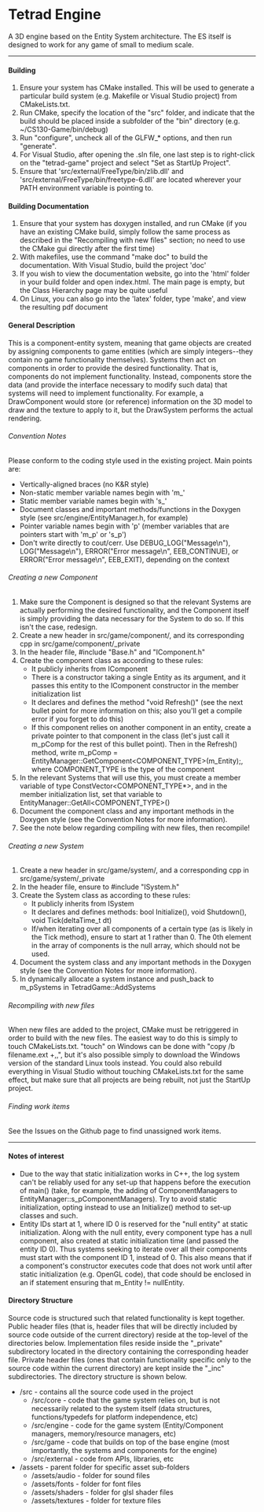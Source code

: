 # Tetrad Engine
A 3D engine based on the Entity System architecture. The ES itself is designed to work for any game of small to medium scale.
***

#### Building
1. Ensure your system has CMake installed. This will be used to generate a particular build system (e.g. Makefile or Visual Studio project) from CMakeLists.txt.
1. Run CMake, specify the location of the "src" folder, and indicate that the build should be placed inside a subfolder of the "bin" directory (e.g. ~/CS130-Game/bin/debug)
1. Run "configure", uncheck all of the GLFW_* options, and then run "generate".
1. For Visual Studio, after opening the .sln file, one last step is to right-click on the "tetrad-game" project and select "Set as StartUp Project".
1. Ensure that 'src/external/FreeType/bin/zlib.dll' and 'src/external/FreeType/bin/freetype-6.dll' are located wherever your PATH environment variable is pointing to.

#### Building Documentation
1. Ensure that your system has doxygen installed, and run CMake (if you have an existing CMake build, simply follow the same process as described in the "Recompiling with new files" section; no need to use the CMake gui directly after the first time)
1. With makefiles, use the command "make doc" to build the documentation. With Visual Studio, build the project 'doc'
1. If you wish to view the documentation website, go into the 'html' folder in your build folder and open index.html. The main page is empty, but the Class Hierarchy page may be quite useful
1. On Linux, you can also go into the 'latex' folder, type 'make', and view the resulting pdf document

#### General Description
This is a component-entity system, meaning that game objects are created by assigning components to game entities (which are simply integers--they contain no game functionality themselves). Systems then act on components in order to provide the desired functionality. That is, components do not implement functionality. Instead, components store the data (and provide the interface necessary to modify such data) that systems will need to implement functionality. For example, a DrawComponent would store (or reference) information on the 3D model to draw and the texture to apply to it, but the DrawSystem performs the actual rendering.

###### Convention Notes
Please conform to the coding style used in the existing project.
Main points are:
* Vertically-aligned braces (no K&R style)
* Non-static member variable names begin with 'm_'
* Static member variable names begin with 's_'
* Document classes and important methods/functions in the Doxygen style (see src/engine/EntityManager.h, for example)
* Pointer variable names begin with 'p' (member variables that are pointers start with 'm_p' or 's_p')
* Don't write directly to cout/cerr. Use DEBUG_LOG("Message\n"), LOG("Message\n"), ERROR("Error message\n", EEB_CONTINUE), or ERROR("Error message\n", EEB_EXIT), depending on the context

###### Creating a new Component
1. Make sure the Component is designed so that the relevant Systems are actually performing the desired functionality, and the Component itself is simply providing the data necessary for the System to do so. If this isn't the case, redesign.
1. Create a new header in src/game/component/, and its corresponding cpp in src/game/component/_private
1. In the header file, #include "Base.h" and "IComponent.h"
1. Create the component class as according to these rules:
    * It publicly inherits from IComponent
    * There is a constructor taking a single Entity as its argument, and it passes this entity to the IComponent constructor in the member initialization list
	* It declares and defines the method "void Refresh()" (see the next bullet point for more information on this; also you'll get a compile error if you forget to do this)
	* If this component relies on another component in an entity, create a private pointer to that component in the class (let's just call it m_pComp for the rest of this bullet point). Then in the Refresh() method, write m_pComp = EntityManager::GetComponent<COMPONENT_TYPE>(m_Entity);, where COMPONENT_TYPE is the type of the component
1. In the relevant Systems that will use this, you must create a member variable of type ConstVector<COMPONENT_TYPE*>, and in the member initialization list, set that variable to EntityManager::GetAll<COMPONENT_TYPE>()
1. Document the component class and any important methods in the Doxygen style (see the Convention Notes for more information).
1. See the note below regarding compiling with new files, then recompile!

###### Creating a new System
1. Create a new header in src/game/system/, and a corresponding cpp in src/game/system/_private
1. In the header file, ensure to #include "ISystem.h"
1. Create the System class as according to these rules:
    * It publicly inherits from ISystem
	* It declares and defines methods: bool Initialize(), void Shutdown(), void Tick(deltaTime_t dt)
	* If/when iterating over all components of a certain type (as is likely in the Tick method), ensure to start at 1 rather than 0. The 0th element in the array of components is the null array, which should not be used.
1. Document the system class and any important methods in the Doxygen style (see the Convention Notes for more information).
1. In dynamically allocate a system instance and push_back to m_pSystems in TetradGame::AddSystems

###### Recompiling with new files
When new files are added to the project, CMake must be retriggered in order to build with the new files. The easiest way to do this is simply to touch CMakeLists.txt. "touch" on Windows can be done with "copy /b filename.ext +,,", but it's also possible simply to download the Windows version of the standard Linux tools instead. You could also rebuild everything in Visual Studio without touching CMakeLists.txt for the same effect, but make sure that all projects are being rebuilt, not just the StartUp project.

###### Finding work items
See the Issues on the Github page to find unassigned work items.
***

#### Notes of interest
- Due to the way that static initialization works in C++, the log system can't be reliably used for any set-up that happens before the execution of main() (take, for example, the adding of ComponentManagers to EntityManager::s_pComponentManagers). Try to avoid static initialization, opting instead to use an Initialize() method to set-up classes and such.
- Entity IDs start at 1, where ID 0 is reserved for the "null entity" at static initialization. Along with the null entity, every component type has a null component, also created at static initialization time (and passed the entity ID 0). Thus systems seeking to iterate over all their components must start with the component ID 1, instead of 0. This also means that if a component's constructor executes code that does not work until after static initialization (e.g. OpenGL code), that code should be enclosed in an if statement ensuring that m_Entity != nullEntity.

#### Directory Structure
Source code is structured such that related functionality is kept together. Public header files (that is, header files that will be directly included by source code outside of the current directory) reside at the top-level of the directories below. Implementation files reside inside the "_private" subdirectory located in the directory containing the corresponding header file. Private header files (ones that contain functionality specific only to the source code within the current directory) are kept inside the "_inc" subdirectories. The directory structure is shown below.

* /src - contains all the source code used in the project
    * /src/core - code that the game system relies on, but is not necessarily related to the system itself (data structures, functions/typedefs for platform independence, etc)
    * /src/engine - code for the game system (Entity/Component managers, memory/resource managers, etc)
    * /src/game - code that builds on top of the base engine (most importantly, the systems and components for the engine)
    * /src/external - code from APIs, libraries, etc
* /assets - parent folder for specific asset sub-folders
    * /assets/audio - folder for sound files
	* /assets/fonts - folder for font files
	* /assets/shaders - folder for glsl shader files
    * /assets/textures - folder for texture files

